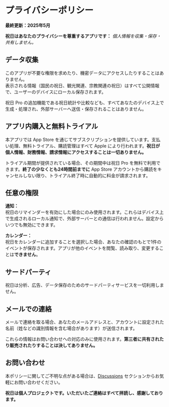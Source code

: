 # プライバシーポリシー  
  
**最終更新：2025年5月**  
  
**祝日はあなたのプライバシーを尊重するアプリです：** *個人情報を収集・保存・共有しません。*  
  
## データ収集  
  
このアプリが不要な権限を求めたり、機密データにアクセスしたりすることはありません。  
表示される情報（国民の祝日、観光関連、宗教関連の祝日）はすべて公開情報で、ユーザーのデバイスにローカル保存されます。  
  
祝日 Pro の追加機能である祝日統計や比較なども、すべてあなたのデバイス上で生成・処理され、外部サーバーへ送信・保存されることはありません。  
  
## アプリ内購入と無料トライアル  
  
本アプリでは App Store を通じてサブスクリプションを提供しています。支払い処理、無料トライアル、購読管理はすべて Apple により行われます。**祝日が個人情報、財務情報、請求情報にアクセスすることは一切ありません。**  
  
トライアル期間が提供されている場合、その期間中は祝日 Pro を無料で利用できます。**終了の少なくとも24時間前までに** App Store アカウントから購読をキャンセルしない限り、トライアル終了時に自動的に料金が請求されます。  
  
## 任意の権限  
  
**通知：**  
祝日のリマインダーを有効にした場合にのみ使用されます。これらはデバイス上で生成されるローカル通知で、外部サーバーとの通信は行われません。設定からいつでも無効にできます。  
  
**カレンダー：**  
祝日をカレンダーに追加することを選択した場合、あなたの確認のもとで1件のイベントが保存されます。アプリが他のイベントを閲覧、読み取り、変更することは**できません**。  
  
## サードパーティ  
  
祝日は分析、広告、データ保存のためのサードパーティサービスを一切利用しません。  
  
## メールでの連絡  
  
メールで連絡を取る場合、あなたのメールアドレスと、アカウントに設定された名前（姓などの識別情報を含む場合があります）が送信されます。  
  
これらの情報はお問い合わせへの対応のみに使用されます。**第三者に共有されたり販売されたりすることは決してありません。**  
  
## お問い合わせ  
  
本ポリシーに関してご不明な点がある場合は、[Discussions](https://github.com/lucasditomase/feriados/discussions) セクションからお気軽にお問い合わせください。  
  
**祝日は個人プロジェクトです。いただいたご連絡はすべて拝読し、感謝しております。**  
